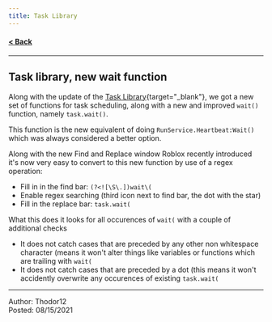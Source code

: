 ```yaml
---
title: Task Library
---
```


#### [< Back](/)

---

## Task library, new wait function  
Along with the update of the [Task Library](https://devforum.roblox.com/t/task-library-now-available/1387845){target="_blank"}, we got a new set of functions for task scheduling, along with a new and improved `wait()` function, namely `task.wait()`.

This function is the new equivalent of doing `RunService.Heartbeat:Wait()` which was always considered a better option.

Along with the new Find and Replace window Roblox recently introduced it's now very easy to convert to this new function by use of a regex operation:
- Fill in in the find bar: `(?<![\S\.])wait\(`
- Enable regex searching (third icon next to find bar, the dot with the star)
- Fill in the replace bar: `task.wait(`

What this does it looks for all occurences of `wait(` with a couple of additional checks
- It does not catch cases that are preceded by any other non whitespace character (means it won't alter things like variables or functions which are trailing with `wait(`
- It does not catch cases that are preceded by a dot (this means it won't accidently overwrite any occurences of existing `task.wait(`

---

Author: Thodor12  
Posted: 08/15/2021
